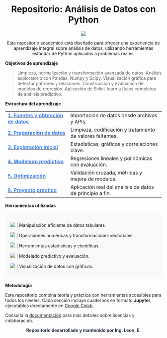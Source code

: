 <h1 align="center">Repositorio: Análisis de Datos con Python</h1>

<p align="center">
  <a href="https://github.com/DenverCoder1/readme-typing-svg">
    <img src="https://readme-typing-svg.herokuapp.com?font=Fira+Code&color=3B82F6&size=24&center=true&vCenter=true&width=900&height=60&lines=Aprendizaje+interactivo+con+Python;Procesamiento+y+limpieza+de+datos;Exploraci%C3%B3n+y+visualizaci%C3%B3n+de+datos;Modelado+predictivo+con+Scikit-learn;Cuadernos+Colaborativos+Google+Colab;Proyecto+final+aplicado+al+mundo+real"/>
  </a>
</p>

<p align="center">
  Este repositorio académico está diseñado para ofrecer una experiencia de aprendizaje integral sobre análisis de datos, utilizando herramientas estándar de Python aplicadas a problemas reales.
</p>

**Objetivos de aprendizaje**

> Limpieza, normalización y transformación avanzada de datos.
> Análisis exploratorio con Pandas, Numpy y Scipy.
> Visualización gráfica para detectar patrones y relaciones.
> Construcción y evaluación de modelos de regresión.
> Aplicación de Scikit-learn a flujos completos de análisis predictivo.

**Estructura del aprendizaje**

<table>
  <tr>
    <td><a href="https://github.com/eduardoleon9010/analisis_de_datos_con_Python/blob/main/secciones/1._fuentes_y_obtenci%C3%B3n_de_datos.md"><strong style="color:#3B82F6;">1. Fuentes y obtención de datos</strong></a></td>
    <td>Importación de datos desde archivos y APIs.</td>
  </tr>
  <tr>
    <td><a href="https://github.com/eduardoleon9010/analisis_de_datos_con_Python/blob/main/secciones/2._preparacion_de_datos_para_el_analisis.md"><strong style="color:#3B82F6;">2. Preparación de datos</strong></a></td>
    <td>Limpieza, codificación y tratamiento de valores faltantes.</td>
  </tr>
  <tr>
    <td><a href="https://github.com/eduardoleon9010/analisis_de_datos_con_Python/blob/main/secciones/3._exploracion_inicial_de_los_datos.md"><strong style="color:#3B82F6;">3. Exploración inicial</strong></a></td>
    <td>Estadísticas, gráficos y correlaciones clave.</td>
  </tr>
  <tr>
    <td><a href="https://github.com/eduardoleon9010/analisis_de_datos_con_Python/blob/main/secciones/4._creacion_de_modelos_predictivos.md"><strong style="color:#3B82F6;">4. Modelado predictivo</strong></a></td>
    <td>Regresiones lineales y polinómicas con evaluación.</td>
  </tr>
  <tr>
    <td><a href="https://github.com/eduardoleon9010/analisis_de_datos_con_Python/blob/main/secciones/5._optimizacion_de_modelos_y_resultados.md"><strong style="color:#3B82F6;">5. Optimización</strong></a></td>
    <td>Validación cruzada, métricas y mejora de modelos.</td>
  </tr>
  <tr>
    <td><a href="https://github.com/eduardoleon9010/analisis_de_datos_con_Python/blob/main/secciones/6._proyecto_de_aplicacion_practica.md"><strong style="color:#3B82F6;">6. Proyecto práctico</strong></a></td>
    <td>Aplicación real del análisis de datos de principio a fin.</td>
  </tr>
</table>

**Herramientas utilizadas**

<div style="background-color: #f9f9f9; padding: 16px; border-radius: 10px; max-width: 1000px;">
  <p><img src="https://img.shields.io/badge/Pandas-150458.svg?&style=flat&logo=pandas&logoColor=white"/> | Manipulación eficiente de datos tabulares.</p>
  <p><img src="https://img.shields.io/badge/Numpy-013243.svg?&style=flat&logo=numpy&logoColor=white"/> | Operaciones numéricas y transformaciones vectoriales.</p>
  <p><img src="https://img.shields.io/badge/Scipy-8CAAE6.svg?&style=flat&logo=scipy&logoColor=white"/> | Herramientas estadísticas y científicas.</p>
  <p><img src="https://img.shields.io/badge/Scikit--learn-F7931E.svg?&style=flat&logo=scikit-learn&logoColor=white"/> | Modelado predictivo y evaluación.</p>
  <p><img src="https://img.shields.io/badge/Matplotlib-11557C.svg?&style=flat&logo=matplotlib&logoColor=white"/> | Visualización de datos con gráficos.</p>
</div>

**Metodología** 

Este repositorio combina teoría y práctica con herramientas accesibles para todos los niveles. Cada sección incluye cuadernos en formato **Jupyter**, ejecutables directamente en [Google Colab](https://colab.research.google.com/).

Consulta la [documentación](https://github.com/eduardoleon9010/analisis_de_datos_con_Python/tree/main/documentacion) para más detalles sobre licencias y colaboración.

<p align="center" style="font-weight:bold; color:#1e293b;">Repositorio desarrollado y mantenido por Ing. Leon, E.</p>
